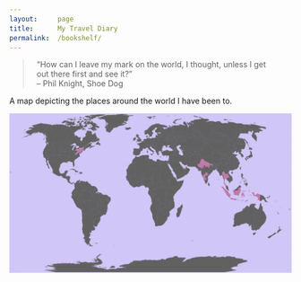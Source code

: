 ```yaml
---
layout:     page
title:      My Travel Diary
permalink:  /bookshelf/
---
```


<style type="text/css">
    strong {
        color: #3498db;
        font-weight: 400;
    }
    blockquote {
        padding: 0px 23px;
    }
</style>

> “How can I leave my mark on the world, I thought, unless I get out there first and see it?”  
> – Phil Knight, Shoe Dog

A map depicting the places around the world I have been to.

<img src="/img/travel.png">